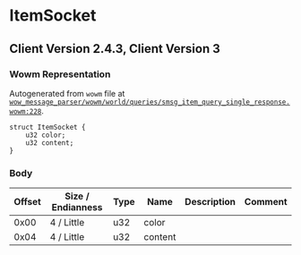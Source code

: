 # ItemSocket

## Client Version 2.4.3, Client Version 3

### Wowm Representation

Autogenerated from `wowm` file at [`wow_message_parser/wowm/world/queries/smsg_item_query_single_response.wowm:228`](https://github.com/gtker/wow_messages/tree/main/wow_message_parser/wowm/world/queries/smsg_item_query_single_response.wowm#L228).
```rust,ignore
struct ItemSocket {
    u32 color;
    u32 content;
}
```
### Body

| Offset | Size / Endianness | Type | Name | Description | Comment |
| ------ | ----------------- | ---- | ---- | ----------- | ------- |
| 0x00 | 4 / Little | u32 | color |  |  |
| 0x04 | 4 / Little | u32 | content |  |  |

